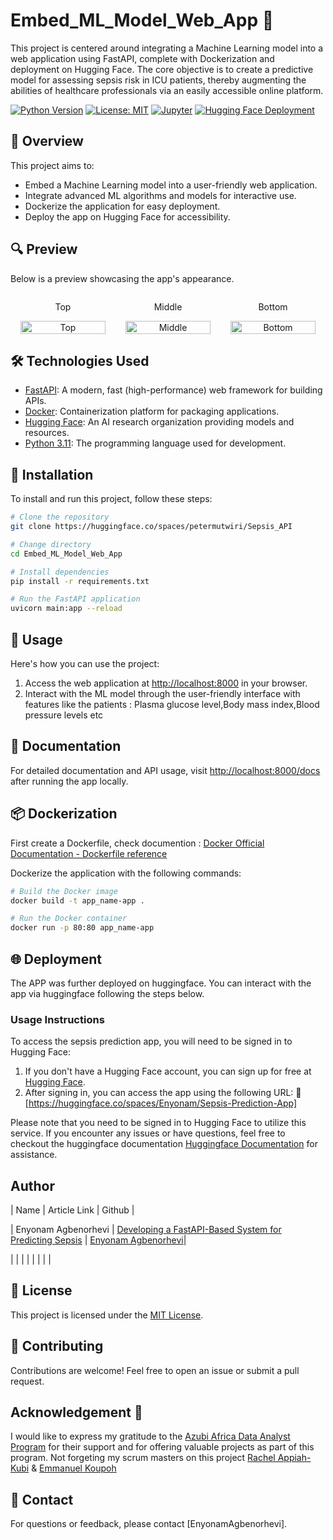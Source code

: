 # Embed_ML_Model_Web_App 🚀

This project is centered around integrating a Machine Learning model into a web application using FastAPI, complete with Dockerization and deployment on Hugging Face. The core objective is to create a predictive model for assessing sepsis risk in ICU patients, thereby augmenting the abilities of healthcare professionals via an easily accessible online platform.

[![Python Version](https://img.shields.io/badge/python-3.11-blue.svg)](https://www.python.org/downloads/release/python-311/)
[![License: MIT](https://img.shields.io/badge/License-MIT-yellow.svg)](https://opensource.org/licenses/MIT)
[![Jupyter](https://img.shields.io/badge/Jupyter-Notebooks-orange.svg)](https://jupyter.org/)
[![Hugging Face Deployment](https://img.shields.io/badge/Hugging%20Face-Deployed-brightgreen)](https://huggingface.co/my-awesome-ml-web-app)

## 📖 Overview

This project aims to:

- Embed a Machine Learning model into a user-friendly web application.
- Integrate advanced ML algorithms and models for interactive use.
- Dockerize the application for easy deployment.
- Deploy the app on Hugging Face for accessibility.

## 🔍 Preview

Below is a preview showcasing the app's appearance.

<div style="display: flex; align-items: center;">
    <div style="flex: 33.33%; text-align: center;">
        <p>Top</p>
        <img src="Assets/heading.png" alt="Top" width="90%"/>
    </div>
    <div style="flex: 33.33%; text-align: center;">
        <p>Middle</p>
        <img src="Assets/middle.png" alt="Middle" width="90%"/>
    </div>
    <div style="flex: 33.33%; text-align: center;">
        <p>Bottom</p>
        <img src="Assets/bottom.png" alt="Bottom" width="90%"/>
    </div>
</div>

## 🛠️ Technologies Used

- [FastAPI](https://fastapi.tiangolo.com/): A modern, fast (high-performance) web framework for building APIs.
- [Docker](https://www.docker.com/): Containerization platform for packaging applications.
- [Hugging Face](https://huggingface.co/): An AI research organization providing models and resources.
- [Python 3.11](https://www.python.org/downloads/release/python-311/): The programming language used for development.

## 🚦 Installation

To install and run this project, follow these steps:

```bash
# Clone the repository
git clone https://huggingface.co/spaces/petermutwiri/Sepsis_API

# Change directory
cd Embed_ML_Model_Web_App

# Install dependencies
pip install -r requirements.txt

# Run the FastAPI application
uvicorn main:app --reload
```

## 🚀 Usage

Here's how you can use the project:

1. Access the web application at [http://localhost:8000](http://localhost:8000) in your browser.
2. Interact with the ML model through the user-friendly interface with features like the patients : Plasma glucose level,Body mass index,Blood pressure levels etc

## 📄 Documentation

For detailed documentation and API usage, visit [http://localhost:8000/docs](http://localhost:8000/docs) after running the app locally.

## 📦 Dockerization

First create a Dockerfile, check documention : [Docker Official Documentation - Dockerfile reference](https://docs.docker.com/engine/reference/builder/)

Dockerize the application with the following commands:

```bash
# Build the Docker image
docker build -t app_name-app .

# Run the Docker container
docker run -p 80:80 app_name-app
```

## 🌐 Deployment

The APP was further deployed on huggingface. You can interact with the app via huggingface following the steps below.

### Usage Instructions

To access the sepsis prediction app, you will need to be signed in to Hugging Face:

1. If you don't have a Hugging Face account, you can sign up for free at [Hugging Face](https://huggingface.co/signup).
2. After signing in, you can access the app using the following URL:
   🤖[https://huggingface.co/spaces/Enyonam/Sepsis-Prediction-App]

Please note that you need to be signed in to Hugging Face to utilize this service. If you encounter any issues or have questions, feel free to checkout the huggingface documentation [Huggingface Documentation](https://huggingface.co/docs) for assistance.

<!-- gr8testgad-1-sepsis-prediction.hf.space -->

## Author

| Name | Article Link | Github |


| Enyonam Agbenorhevi | [Developing a FastAPI-Based System for Predicting Sepsis](https://medium.com/@luvlyenyo/developing-a-fastapi-based-system-for-predicting-sepsis-112584840932) | [Enyonam Agbenorhevi](https://github.com/EnyonamAgbenorhevi)|


|      |              |        |
|      |              |        |

## 📝 License

This project is licensed under the [MIT License](LICENSE).

## 🤝 Contributing

Contributions are welcome! Feel free to open an issue or submit a pull request.

## Acknowledgement 🥇

I would like to express my gratitude to the [Azubi Africa Data Analyst Program](https://www.azubiafrica.org/data-analytics) for their support and for offering valuable projects as part of this program. Not forgeting my scrum masters on this project [Rachel Appiah-Kubi](https://www.linkedin.com/in/racheal-appiah-kubi/) & [Emmanuel Koupoh](https://github.com/eaedk)

## 📧 Contact

For questions or feedback, please contact [EnyonamAgbenorhevi].
